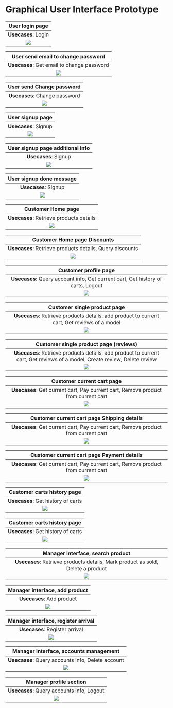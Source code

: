 # Graphical User Interface Prototype

| User login page |
| :-------------: |
| **Usecases**: Login |
| ![](./Images/GUI/V2/Login.png) |

| User send email to change password |
| :-------------: |
| **Usecases**: Get email to change password |
| ![](./Images/GUI/V2/Send_email_change_password.png) |

| User send Change password |
| :-------------: |
| **Usecases**: Change password |
| ![](./Images/GUI/V2/Change_password.png) |

| User signup page |
| :-------------: |
| **Usecases**: Signup |
| ![](./Images/GUI/V2/Create_Account.png) |

| User signup page additional info |
| :-------------: |
| **Usecases**: Signup |
| ![](./Images/GUI/V2/Create_Account_info.png) |

| User signup done message |
| :-------------: |
| **Usecases**: Signup |
| ![](./Images/GUI/V2/Create_Account_DONE.png) |

| Customer Home page |
| :-------------: |
| **Usecases**: Retrieve products details |
| ![](./Images/GUI/V2/Home_Page.png) |

| Customer Home page Discounts|
| :-------------: |
| **Usecases**: Retrieve products details, Query discounts |
| ![](./Images/GUI/V2/Home_Page_discounts.png) |

| Customer profile page |
| :-------------: |
| **Usecases**: Query account info, Get current cart, Get history of carts, Logout |
| ![](./Images/GUI/V2/Profile_section.png) |

| Customer single product page |
| :-------------: |
| **Usecases**: Retrieve products details, add product to current cart, Get reviews of a model |
| ![](./Images/GUI/V2/Product_Page.png) |

| Customer single product page (reviews) |
| :-------------: |
| **Usecases**: Retrieve products details, add product to current cart, Get reviews of a model, Create review, Delete review|
| ![](./Images/GUI/V2/Product_Page_reviews.png) |

| Customer current cart page |
| :-------------: |
| **Usecases**: Get current cart, Pay current cart, Remove product from current cart |
| ![](./Images/GUI/V2/Current_Cart.png) |

| Customer current cart page Shipping details|
| :-------------: |
| **Usecases**: Get current cart, Pay current cart, Remove product from current cart |
| ![](./Images/GUI/V2/Current_Cart_shipping.png) |

| Customer current cart page Payment details|
| :-------------: |
| **Usecases**: Get current cart, Pay current cart, Remove product from current cart |
| ![](./Images/GUI/V2/Current_Cart_payment.png) |

| Customer carts history page |
| :-------------: |
| **Usecases**: Get history of carts|
| ![](./Images/GUI/V2/Carts_History.png) |

| Customer carts history page |
| :-------------: |
| **Usecases**: Get history of carts|
| ![](./Images/GUI/V2/Old_cart.png) |

| Manager interface, search product |
| :-------------: |
| **Usecases**: Retrieve products details, Mark product as sold, Delete a product|
| ![](./Images/GUI/V2/Manager_Search_Product.png) |

| Manager interface, add product |
| :-------------: |
| **Usecases**: Add product|
| ![](./Images/GUI/V2/Manager_add_Product.png) |

| Manager interface, register arrival |
| :-------------: |
| **Usecases**: Register arrival|
| ![](./Images/GUI/V2/Manager_register_arrival.png) |

| Manager interface, accounts management |
| :-------------: |
| **Usecases**: Query accounts info, Delete account|
| ![](./Images/GUI/V2/Manager_Account_management.png) |

| Manager profile section |
| :-------------: |
| **Usecases**: Query accounts info, Logout|
| ![](./Images/GUI/V2/Manager_Profile_section.png) |
